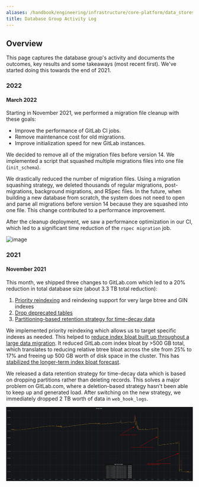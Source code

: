 ```yaml
---
aliases: /handbook/engineering/infrastructure/core-platform/data_stores/database/activity-log.html
title: Database Group Activity Log
---
```


## Overview

This page captures the database group's activity and documents the outcomes, key results and some takeaways (most recent first). We've started doing this towards the end of 2021.

### 2022

#### March 2022

Starting in November 2021, we performed a migration file cleanup with these goals:

- Improve the performance of GitLab CI jobs.
- Remove maintenance cost for old migrations.
- Improve initialization speed for new GitLab instances.

We decided to remove all of the migration files before version 14. We implemented a script that squashed multiple migrations files into one file (`init_schema`).

We drastically reduced the number of migration files. Using a migration squashing strategy, we deleted thousands of regular migrations, post-migrations, background migrations, and RSpec files. In the future, when building a new database from scratch, the system does not need to open and parse all migrations before version 14 because they are squashed into one file. This change contributed to a performance improvement.

After the cleanup deployment, we saw a performance optimization in our CI, which led to a significant time reduction of the `rspec migration` job.

![image](https://gitlab.com/gitlab-com/www-gitlab-com/uploads/b50030d66e3e4f30b31d7fb8e1d0902a/gitlaborggitlabrspecmigrationjobmeanduration.png)

### 2021

#### November 2021

This month, we shipped three changes to GitLab.com which led to a 20% reduction in total database size (about 3.3 TB total reduction):

1. [Priority reindexing](https://gitlab.com/gitlab-org/gitlab/-/merge_requests/73480) and reindexing support for very large btree and GIN indexes
1. [Drop deprecated tables](https://gitlab.com/gitlab-org/gitlab/-/merge_requests/73841)
1. [Partitioning-based retention strategy for time-decay data](https://gitlab.com/gitlab-org/gitlab/-/issues/332199)

We implemented priority reindexing which allows us to target specific indexes as needed. This helped to [reduce index bloat built up throughout a large data migration](https://gitlab.com/gitlab-org/database-team/team-tasks/-/issues/208#note_726520964). It reduced GitLab.com index bloat by >500 GB total, which translates to reducing relative btree bloat across the site from 25% to 17% and freeing up 500 GB worth of disk space in the cluster. This has [stabilized the longer-term index bloat forecast](https://gitlab.com/gitlab-org/database-team/team-tasks/-/issues/201#note_733223631).

We released a data retention strategy for time-decay data which is based on dropping partitions rather than deleting records. This solves a major problem on GitLab.com, where a deletion-based strategy hasn't been able to keep up and generated load. After switching on the new strategy, we immediately dropped 2 TB worth of data in `web_hook_logs`.

![gitlab.com size reduction](./2021-11-15_gitlabcom_size_reduction.png)
